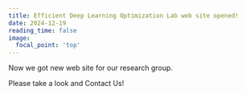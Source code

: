 ```yaml
---
title: Efficient Deep Learning Optimization Lab web site opened!
date: 2024-12-19
reading_time: false
image:
  focal_point: 'top'
---
```


Now we got new web site for our research group.

<!--more-->

Please take a look and Contact Us!
